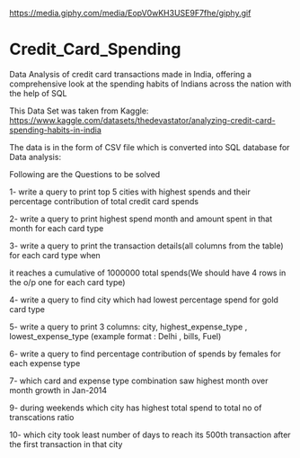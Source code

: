 https://media.giphy.com/media/EopV0wKH3USE9F7fhe/giphy.gif

# Credit_Card_Spending
Data Analysis of credit card transactions made in India, offering a comprehensive look at the spending habits of Indians across the nation with the help of SQL

This Data Set was taken from Kaggle:
https://www.kaggle.com/datasets/thedevastator/analyzing-credit-card-spending-habits-in-india

The data is in the form of CSV file which is converted into SQL database for Data analysis:

Following are the Questions to be solved

1- write a query to print top 5 cities with highest spends and their percentage contribution of total credit card spends

2- write a query to print highest spend month and amount spent in that month for each card type

3- write a query to print the transaction details(all columns from the table) for each card type when

it reaches a cumulative of 1000000 total spends(We should have 4 rows in the o/p one for each card type)

4- write a query to find city which had lowest percentage spend for gold card type

5- write a query to print 3 columns:  city, highest_expense_type , lowest_expense_type (example format : Delhi , bills, Fuel)

6- write a query to find percentage contribution of spends by females for each expense type

7- which card and expense type combination saw highest month over month growth in Jan-2014

9- during weekends which city has highest total spend to total no of transcations ratio 

10- which city took least number of days to reach its 500th transaction after the first transaction in that city


